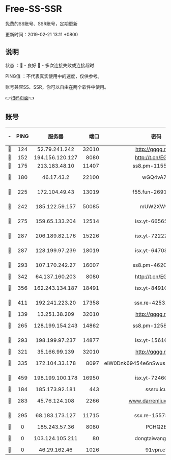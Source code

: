 # Free-SS-SSR

免费的SS账号、SSR账号，定期更新

更新时间：2019-02-21 13:11 +0800

## 说明

状态     ：🙂 - 良好 🙁 - 多次连接失败或连接超时

PING值   ：不代表真实使用中的速度，仅供参考。

账号兼容SS、SSR，你可以自由在两个软件中使用。

👉[扫码页面](https://liesauer.github.io/free-ss-ssr.github.io/)👈

## 账号

|-|PING|服务器|端口|密码|加密方式|区域|
|:----:|:----:|:-----:|-----:|:----:|:----:|:----:|
|🙂|124|52.79.241.242|32010|http://gggg.rocks|chacha20|KR|
|🙂|152|194.156.120.127|8080|http://t.cn/EGJIyrl|rc4-md5|RU|
|🙂|175|213.183.48.10|11407|ss8.pm-11550642|rc4-md5|RU|
|🙂|180|46.17.43.2|22100|wGQ4vA7D|aes-256-gcm|RU|
|🙂|225|172.104.49.43|13019|f55.fun-26915398|aes-256-cfb|SG|
|🙂|242|185.122.59.157|50085|mUW2XWw8|aes-256-cfb|GB|
|🙂|275|159.65.133.204|12514|isx.yt-66565507|aes-256-cfb|SG|
|🙂|287|206.189.82.176|15226|isx.yt-72222677|aes-256-cfb|SG|
|🙂|287|128.199.97.239|18019|isx.yt-64708187|aes-256-cfb|SG|
|🙂|293|107.170.242.27|16007|ss8.pm-46207230|aes-256-cfb|US|
|🙂|342|64.137.160.203|8080|http://t.cn/EGJIyrl|rc4-md5|CA|
|🙂|356|162.243.134.187|18491|isx.yt-84910823|aes-256-cfb|US|
|🙂|411|192.241.223.20|17358|ssx.re-42531129|aes-256-cfb|US|
|🙂|139|13.251.38.209|32010|http://gggg.rocks|chacha20|SG|
|🙂|265|128.199.154.243|14862|ss8.pm-12583893|aes-256-cfb|SG|
|🙂|293|198.199.97.237|14877|isx.yt-15616961|aes-256-cfb|US|
|🙂|321|35.166.99.139|32010|http://gggg.rocks|chacha20|US|
|🙂|335|172.104.33.178|8097|eIW0Dnk69454e6nSwuspv9DmS201tQ0D|aes-256-cfb|SG|
|🙂|459|198.199.100.178|16950|isx.yt-72460232|aes-256-cfb|US|
|🙁|184|185.173.92.181|443|sssru.icu|rc4-md5|RU|
|🙁|283|45.76.124.108|2266|www.darrenliuwei.com|aes-256-cfb|AU|
|🙁|295|68.183.173.127|11715|ssx.re-15575310|aes-256-cfb|US|
|🙁|0|185.243.57.36|8080|PCHQ2E|rc4-md5|US|
|🙁|0|103.124.105.211|80|dongtaiwang.com|aes-256-cfb|US|
|🙁|0|46.29.162.46|1026|91vpn.cf|rc4-md5|RU|

